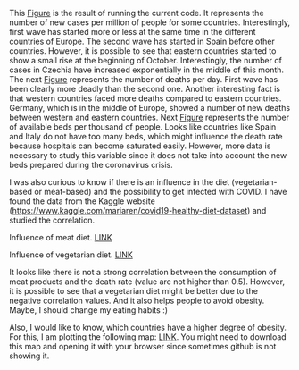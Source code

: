 This [Figure](https://github.com/agmarin87/agmarin-PythonProjects/blob/master/COVID%20project/COVID%20new%20cases.png) is the result of running the current code. It represents the number of new cases per million of people for some countries. Interestingly, first wave has started more or less at the same time in the different countries of Europe. The second wave has started in Spain before other countries. However, it is possible to see that eastern countries started to show a small rise at the beginning of October. Interestingly, the number of cases in Czechia have increased exponentially in the middle of this month.
The next [Figure](https://github.com/agmarin87/agmarin-PythonProjects/blob/master/COVID%20project/COVID%20new%20deaths.png) represents the number of deaths per day. First wave has been clearly more deadly than the second one. Another interesting fact is that western countries faced more deaths compared to eastern countries. Germany, which is in the middle of Europe, showed a number of new deaths between western and eastern countries.
Next [Figure](https://github.com/agmarin87/agmarin-PythonProjects/blob/master/COVID%20project/COVID%20beds.png) represents the number of available beds per thousand of people. Looks like countries like Spain and Italy do not have too many beds, which might influence the death rate because hospitals can become saturated easily. However, more data is necessary to study this variable since it does not take into account the new beds prepared during the coronavirus crisis.

I was also curious to know if there is an influence in the diet (vegetarian-based or meat-based) and the possibility to get infected with COVID. I have found the data from the Kaggle website (https://www.kaggle.com/mariaren/covid19-healthy-diet-dataset) and studied the correlation.

Influence of meat diet. [LINK](https://raw.githubusercontent.com/agmarin87/agmarin-PythonProjects/master/COVID%20project/COVID-meat%20correlation.png)

Influence of vegetarian diet. [LINK](https://raw.githubusercontent.com/agmarin87/agmarin-PythonProjects/master/COVID%20project/COVID-vegetables%20correlation.png)

It looks like there is not a strong correlation between the consumption of meat products and the death rate (value are not higher than 0.5). However, it is possible to see that a vegetarian diet might be better due to the negative correlation values. And it also helps people to avoid obesity. Maybe, I should change my eating habits :)

Also, I would like to know, which countries have a higher degree of obesity. For this, I am plotting the following map: [LINK](https://github.com/agmarin87/agmarin-PythonProjects/blob/master/COVID%20project/mymap.html). You might need to download this map and opening it with your browser since sometimes github is not showing it.

